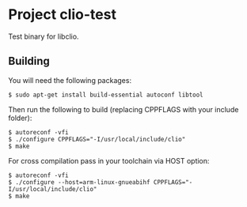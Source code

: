 # Project clio-test

Test binary for libclio.

## Building

You will need the following packages:
~~~~
$ sudo apt-get install build-essential autoconf libtool
~~~~

Then run the following to build (replacing CPPFLAGS with your include folder):
~~~~
$ autoreconf -vfi
$ ./configure CPPFLAGS="-I/usr/local/include/clio"
$ make
~~~~

For cross compilation pass in your toolchain via HOST option:
~~~~
$ autoreconf -vfi
$ ./configure --host=arm-linux-gnueabihf CPPFLAGS="-I/usr/local/include/clio"
$ make
~~~~

